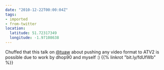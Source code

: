 ```yaml
---
date: "2010-12-22T00:00:04Z"
tags:
- imported
- from-twitter
location:
  latitude: 51.72317349
  longitude: -1.97108638
---
```

Chuffed that this talk on [@tuaw](/twitter/#/tuaw) about pushing any video format to ATV2 is possible due to work by dhop90 and myself :) {{% linkrot "bit.ly/fdUfWb" %}}

